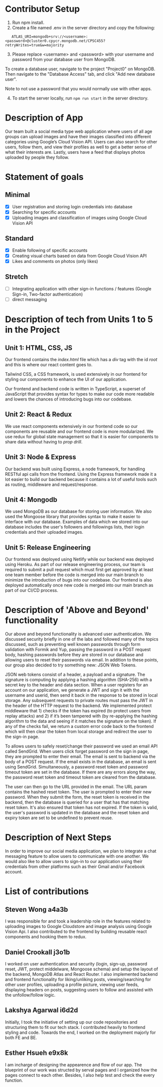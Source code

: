 # Contributor Setup

1. Run npm install.
2. Create a file named .env in the server directory and copy the following:

```
   ATLAS_URI=mongodb+srv://<username>:<password>@cluster0.cpycr.mongodb.net/CPSC455?retryWrites=true&w=majority
```
3. Please replace \<username> and \<password> with your username and password from your database user from MongoDB.

To create a database user, navigate to the project "Project0" on MongoDB. Then navigate to the "Database Access" tab, and click "Add new database user".

Note to not use a password that you would normally use with other apps.

4. To start the server locally, run ```npm run start``` in the server directory.

# Description of App

Our team built a social media type web application where users of all age groups can upload images and have their images classified into different categories using Google’s Cloud Vision API. Users can also search for other users, follow them, and view their profiles as well to get a better sense of what their interests are. Lastly, users have a feed that displays photos uploaded by people they follow.

# Statement of goals

## Minimal

- [x] User registration and storing login credentials into database
- [x] Searching for specific accounts
- [x] Uploading images and classification of images using Google Cloud Vision API

## Standard

- [x] Enable following of specific accounts
- [x] Creating visual charts based on data from Google Cloud Vision API
- [x] Likes and comments on photos (only likes)

## Stretch

- [ ] Integrating application with other sign-in functions / features (Google Sign-in, Two-factor authentication)
- [ ] direct messaging

# Description of tech from Units 1 to 5 in the Project

## Unit 1: HTML, CSS, JS

Our frontend contains the _index.html_ file which has a _div_ tag with the id _root_ and this is where our react content goes to.

Tailwind CSS, a CSS framework, is used extensively in our frontend for styling our components to enhance the UI of our application.

Our frontend and backend code is written in TypeScript, a superset of JavaScript that provides syntax for types to make our code more readable and lowers the chances of introducing bugs into our codebase.

## Unit 2: React & Redux

We use react components extensively in our frontend code so our components are reusable and our frontend code is more modularized. We use redux for global state management so that it is easier for components to share data without having to _prop drill_.

## Unit 3: Node & Express

Our backend was built using Express, a node framework, for handling RESTful api calls from the frontend. Using the Express framework made it a lot easier to build our backend because it contains a lot of useful tools such as routing, middleware and request/response.

## Unit 4: Mongodb

We used MongoDB as our database for storing user information. We also used the Mongoose library that provides syntax to make it easier to interface with our database. Examples of data which we stored into our database includes the user's followers and followings lists, their login credentials and their uploaded images.

## Unit 5: Release Engineering

Our frontend was deployed using Netlify while our backend was deployed using Heroku. As part of our release engineering process, our team is required to submit a pull request which must first get approved by at least one team member before the code is merged into our main branch to minimize the introduction of bugs into our codebase. Our frontend is also deployed automatically once new code is merged into our main branch as part of our CI/CD process.

# Description of 'Above and Beyond' functionality

Our above and beyond functionality is advanced user authentication. We discussed security briefly in one of the labs and followed many of the topics discussed, such as preventing well known passwords through form validation with Formik and Yup, passing the password in a POST request body, hashing passwords before they are stored in our database and allowing users to reset their passwords via email. In addition to these points, our group also decided to try something new: JSON Web Tokens. 

JSON web tokens consist of a header, a payload and a signature. The signature is computing by applying a hashing algorithm (SHA-256) with a secret key to the header and data section. When a user registers for an account on our application, we generate a JWT and sign it with the username and userid, then send it back in the response to be stored in local storage. Any subsequent requests to private routes must pass the JWT in the header of the HTTP request to the backend. We implemented protect middleware that 1) checks if the token has expired (to protect users from replay attacks) and 2) if it’s been tampered with (by re-applying the hashing algorithm to the data and seeing if it matches the signature on the token). If any of the checks fail, we return a custom error code back to the frontend which will then clear the token from local storage and redirect the user to the sign-in page.

To allows users to safely reset/change their password we used an email API called SendGrid. When users click forget password on the sign in page, they are prompted to enter their email. The email is sent to backend via the body of a POST request. If the email exists in the database, an email is sent using SendGrid. Simultaneously, a password reset token and password timeout token are set in the database. If there are any errors along the way, the password reset token and timeout token are cleared from the database.

The user can then go to the URL provided in the email. The URL param contains the hashed reset token. The user is prompted to enter their new password. When they submit the form, the reset token is received in the backend, then the database is queried for a user that has that matching reset token. It's also ensured that token has not expired. If the token is valid, the user's password is updated in the database and the reset token and expiry token are set to be undefined to prevent reuse. 
    
# Description of Next Steps

In order to improve our social media application, we plan to integrate a chat messaging feature to allow users to communicate with one another. We would also like to allow users to sign-in to our application using their credentials from other platforms such as their Gmail and/or Facebook account.

# List of contributions

## Steven Wong a4a3b

I was responsible for and took a leadership role in the features related to uploading images to Google Cloudstore and image analysis using Google Vision Api. I also contributed to the frontend by building reusable react components and hooking them to redux.

## Daniel Crookall j3o1b

I worked on user authentication and security (login, sign-up, password reset, JWT, protect middelware, Mongoose schema) and setup the layout of the backend, MongoDB Atlas and React Router. I also implemented backend and frontend functionality for liking/unliking posts, viewing/searching for other user profiles, uploading a profile picture, viewing user feeds, displaying headers on posts, suggesting users to follow and assisted with the unfollow/follow logic.   

## Lakshya Agarwal i6d2d

Initially, I took the initiative of setting up our code repositories and structuring them to fit our tech stack. I contributed heavily to frontend styling and code. Towards the end, I worked on the deployment majorly for both FE and BE. 

## Esther Hsueh e9x8k

I am incharge of designing the appearence and flow of our app. The blueprint of our work was structed by serval pages and I organized how the pages connect to each other. Besides, I also help test and check the every function.    


